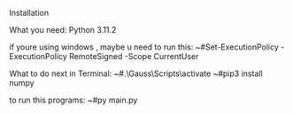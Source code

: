 Installation

What you need:
Python 3.11.2

if youre using windows , maybe u need to run this:
~#Set-ExecutionPolicy -ExecutionPolicy RemoteSigned -Scope CurrentUser

What to do next in Terminal:
~#.\Gauss\Scripts\activate
~#pip3 install numpy

to run this programs:
~#py main.py